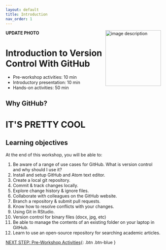 ```yaml
---
layout: default
title: Introduction 
nav_order: 1
---
```

**UPDATE PHOTO**
<img src="images/WORKSHOP-LOGO-HERE.png" style="float:right;width:180px;" alt="image description">

# Introduction to Version Control With GitHub

- Pre-workshop activities: 10 min 
- Introductory presentation: 10 min
- Hands-on activities: 50 min

## Why GitHub?

# **IT'S PRETTY COOL**

## Learning objectives

At the end of this workshop, you will be able to:

1.  Be aware of a range of use cases for GitHub. What is version control and why should I use it?
2.  Install and setup GitHub and Atom text editor.
3.  Create a local git repository.
4.  Commit & track changes locally.
5.  Explore change history & ignore files.
6.  Collaborate with colleagues on the GitHub website.
7.  Branch a repository & submit pull requests.
8.  Know how to resolve conflicts with your changes.
9.  Using Git in RStudio.
0.  Version control for binary files (docx, jpg, etc)
1.  Be able to manage the contents of an existing folder on your laptop in GitHub.
2.  Learn to use an open-source repository for searching academic articles.
 
[NEXT STEP: Pre-Workshop Activities](pre-workshop.html){: .btn .btn-blue }
